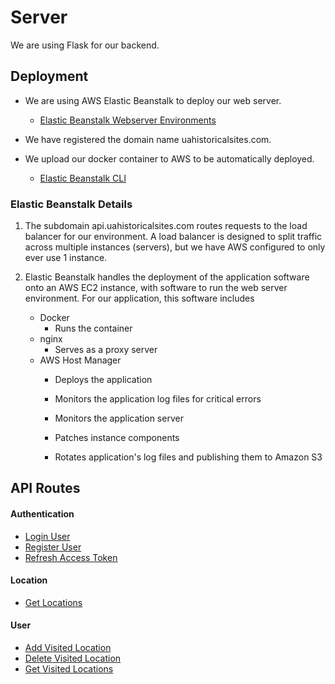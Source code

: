 # Server

We are using Flask for our backend.

## Deployment

- We are using AWS Elastic Beanstalk to deploy our web server. 
    - [Elastic Beanstalk Webserver Environments](https://docs.aws.amazon.com/elasticbeanstalk/latest/dg/concepts-webserver.html)

- We have registered the domain name uahistoricalsites.com.

- We upload our docker container to AWS to be automatically deployed.
    - [Elastic Beanstalk CLI](https://docs.aws.amazon.com/elasticbeanstalk/latest/dg/eb-cli3.html)


### Elastic Beanstalk Details

1. The subdomain api.uahistoricalsites.com routes requests to the load balancer for our environment. A load balancer is designed to split traffic across multiple instances (servers), but we have AWS configured to only ever use 1 instance.

2. Elastic Beanstalk handles the deployment of the application software onto an AWS EC2 instance, with software to run the web server environment. For our application, this software includes
    - Docker
        - Runs the container
    - nginx
        - Serves as a proxy server
    - AWS Host Manager
        - Deploys the application

        - Monitors the application log files for critical errors

        - Monitors the application server

        - Patches instance components

        - Rotates application's log files and publishing them to Amazon S3



## API Routes

#### Authentication
  - [Login User](API%20Routes/Auth/Login%20User.md)
  - [Register User](API%20Routes/Auth/Register%20User.md)
  - [Refresh Access Token](API%20Routes/Auth/Refresh%20Access%20Token.md)

#### Location
- [Get Locations](API%20Routes/Locations/Get%20Locations.md)

#### User
- [Add Visited Location](API%20Routes/User/Add%20Visited%20Location.md)
- [Delete Visited Location](API%20Routes/User/Delete%20Visited%20Location.md)
- [Get Visited Locations](API%20Routes/User/Get%20Visited%20Locations.md)
